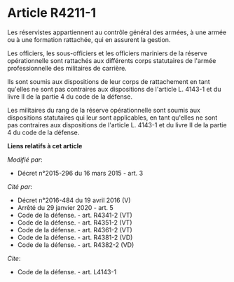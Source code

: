 # Article R4211-1

Les réservistes appartiennent au contrôle général des armées, à une armée ou à une formation rattachée, qui en assurent la
gestion. 

Les officiers, les sous-officiers et les officiers mariniers de la réserve opérationnelle sont rattachés aux différents corps
statutaires de l'armée professionnelle des militaires de carrière. 

Ils sont soumis aux dispositions de leur corps de rattachement en tant qu'elles ne sont pas contraires aux dispositions de
l'article L. 4143-1 et du livre II de la partie 4 du code de la défense. 

Les militaires du rang de la réserve opérationnelle sont soumis aux dispositions statutaires qui leur sont applicables, en
tant qu'elles ne sont pas contraires aux dispositions de l'article L. 4143-1 et du livre II de la partie 4 du code de la
défense.

**Liens relatifs à cet article**

_Modifié par_:

  - Décret n°2015-296 du 16 mars 2015 - art. 3

_Cité par_:

  - Décret n°2016-484 du 19 avril 2016 (V)
  - Arrêté du 29 janvier 2020 - art. 5
  - Code de la défense. - art. R4341-2 (VT)
  - Code de la défense. - art. R4351-2 (VT)
  - Code de la défense. - art. R4361-2 (VT)
  - Code de la défense. - art. R4381-2 (VD)
  - Code de la défense. - art. R4382-2 (VD)

_Cite_:

  - Code de la défense. - art. L4143-1
